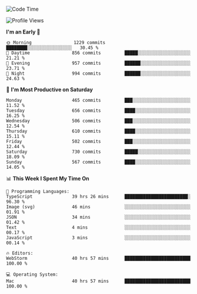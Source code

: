 <!--START_SECTION:waka-->
![Code Time](http://img.shields.io/badge/Code%20Time-2%2C821%20hrs%206%20mins-blue)

![Profile Views](http://img.shields.io/badge/Profile%20Views-1-blue)

**I'm an Early 🐤** 

```text
🌞 Morning                1229 commits        ████████░░░░░░░░░░░░░░░░░   30.45 % 
🌆 Daytime                856 commits         █████░░░░░░░░░░░░░░░░░░░░   21.21 % 
🌃 Evening                957 commits         ██████░░░░░░░░░░░░░░░░░░░   23.71 % 
🌙 Night                  994 commits         ██████░░░░░░░░░░░░░░░░░░░   24.63 % 
```
📅 **I'm Most Productive on Saturday** 

```text
Monday                   465 commits         ███░░░░░░░░░░░░░░░░░░░░░░   11.52 % 
Tuesday                  656 commits         ████░░░░░░░░░░░░░░░░░░░░░   16.25 % 
Wednesday                506 commits         ███░░░░░░░░░░░░░░░░░░░░░░   12.54 % 
Thursday                 610 commits         ████░░░░░░░░░░░░░░░░░░░░░   15.11 % 
Friday                   502 commits         ███░░░░░░░░░░░░░░░░░░░░░░   12.44 % 
Saturday                 730 commits         █████░░░░░░░░░░░░░░░░░░░░   18.09 % 
Sunday                   567 commits         ████░░░░░░░░░░░░░░░░░░░░░   14.05 % 
```


📊 **This Week I Spent My Time On** 

```text
💬 Programming Languages: 
TypeScript               39 hrs 26 mins      ████████████████████████░   96.30 % 
Image (svg)              46 mins             ░░░░░░░░░░░░░░░░░░░░░░░░░   01.91 % 
JSON                     34 mins             ░░░░░░░░░░░░░░░░░░░░░░░░░   01.42 % 
Text                     4 mins              ░░░░░░░░░░░░░░░░░░░░░░░░░   00.17 % 
JavaScript               3 mins              ░░░░░░░░░░░░░░░░░░░░░░░░░   00.14 % 

🔥 Editors: 
WebStorm                 40 hrs 57 mins      █████████████████████████   100.00 % 

💻 Operating System: 
Mac                      40 hrs 57 mins      █████████████████████████   100.00 % 
```


<!--END_SECTION:waka-->
